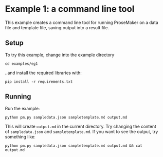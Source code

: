 
Example 1: a command line tool
==============================

This example creates a command line tool for running ProseMaker on a data file and template file, saving output into a result file.

Setup
-----

To try this example, change into the example directory

    cd examples/eg1

..and install the required libraries with:

    pip install -r requirements.txt


Running
-------

Run the example:

    python pm.py sampledata.json sampletemplate.md output.md

This will create `output.md` in the current directory.  Try changing the content of `sampledata.json` and `sampletemplate.md`. If you want to see the output, try something like:

    python pm.py sampledata.json sampletemplate.md output.md && cat output.md

